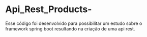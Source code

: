 # Api_Rest_Products-

Esse código foi desenvolvido para possibilitar um estudo sobre o framework spring boot resultando na criação de uma api rest.
